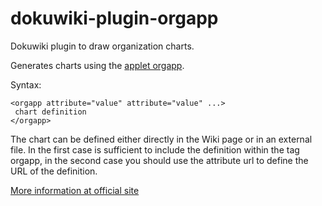# dokuwiki-plugin-orgapp

Dokuwiki plugin to draw organization charts.

Generates charts using the [applet orgapp](http://www.eiroca.net/orgapp/).

Syntax:

```
<orgapp attribute="value" attribute="value" ...>
 chart definition
</orgapp>
```

The chart can be defined either directly in the Wiki page or in an external file. In the first case is sufficient to include the definition within the tag orgapp, in the second case you should use the attribute url to define the URL of the definition.

[More information at official site](http://www.eiroca.net/doku_orgapp)
